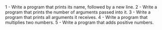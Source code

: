 1 - Write a program that prints its name, followed by a new line.
2 - Write a program that prints the number of arguments passed into it.
3 - Write a program that prints all arguments it receives.
4 - Write a program that multiplies two numbers.
5 - Write a program that adds positive numbers.
